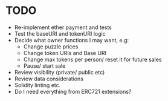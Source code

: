 # TODO
- Re-implement ether payment and tests
- Test the baseURI and tokenURI logic
- Decide what owner functions I may want, e.g:
    - Change puzzle prices
    - Change token URIs and Base URI
    - Change max tokens per person/ reset it for future sales
    - Pause/ start sale
- Review visibility (private/ public etc)
- Review data considerations
- Solidity linting etc.
- Do I need everything from ERC721 extensions?